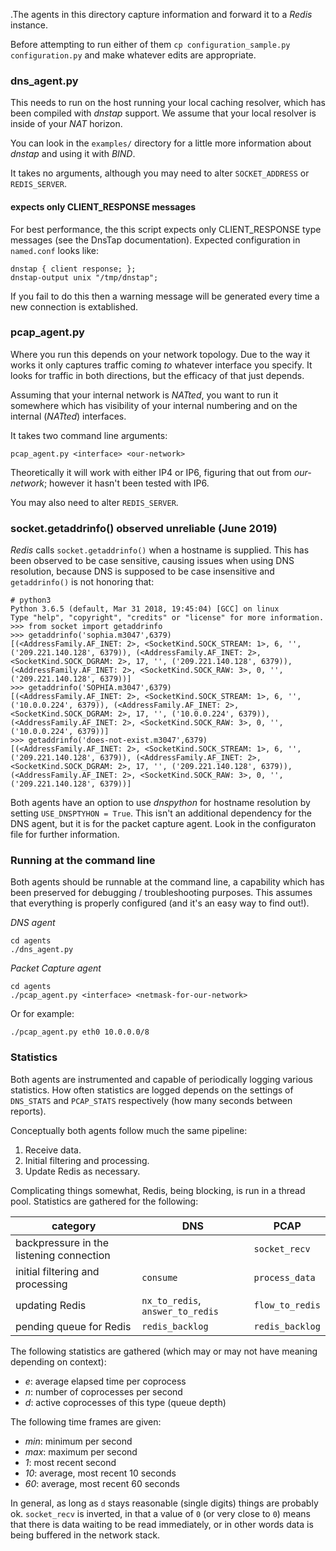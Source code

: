 .The agents in this directory capture information and forward it to a _Redis_ instance.

Before attempting to run either of them `cp configuration_sample.py configuration.py` and make
whatever edits are appropriate.

### dns_agent.py

This needs to run on the host running your local caching resolver, which has been compiled with _dnstap_ support.
We assume that your local resolver is inside of your _NAT_ horizon.

You can look in the `examples/` directory for a little more information about _dnstap_ and using it with _BIND_.

It takes no arguments, although you may need to alter `SOCKET_ADDRESS` or `REDIS_SERVER`.

#### expects only CLIENT_RESPONSE messages

For best performance, the this script expects only CLIENT_RESPONSE type messages (see the DnsTap documentation).
Expected configuration in `named.conf` looks like:

```
dnstap { client response; };
dnstap-output unix "/tmp/dnstap";
```

If you fail to do this then a warning message will be generated every time a new connection is extablished.

### pcap_agent.py

Where you run this depends on your network topology. Due to the way it works it only captures traffic coming
_to_ whatever interface you specify. It looks for traffic in both directions, but the efficacy of that
just depends.

Assuming that your internal network is _NATted_, you want to run it somewhere which has visibility of your internal numbering
and on the internal (_NATted_) interfaces.

It takes two command line arguments:

```
pcap_agent.py <interface> <our-network>
```

Theoretically it will work with either IP4 or IP6, figuring that out from _our-network_; however it hasn't been
tested with IP6.

You may also need to alter `REDIS_SERVER`.

### socket.getaddrinfo() observed unreliable (June 2019)

_Redis_ calls `socket.getaddrinfo()` when a hostname is supplied. This has been observed to be case sensitive,
causing issues when using DNS resolution, because DNS is supposed to be case insensitive and `getaddrinfo()`
is not honoring that:

```
# python3
Python 3.6.5 (default, Mar 31 2018, 19:45:04) [GCC] on linux
Type "help", "copyright", "credits" or "license" for more information.
>>> from socket import getaddrinfo
>>> getaddrinfo('sophia.m3047',6379)
[(<AddressFamily.AF_INET: 2>, <SocketKind.SOCK_STREAM: 1>, 6, '', ('209.221.140.128', 6379)), (<AddressFamily.AF_INET: 2>, <SocketKind.SOCK_DGRAM: 2>, 17, '', ('209.221.140.128', 6379)), (<AddressFamily.AF_INET: 2>, <SocketKind.SOCK_RAW: 3>, 0, '', ('209.221.140.128', 6379))]
>>> getaddrinfo('SOPHIA.m3047',6379)
[(<AddressFamily.AF_INET: 2>, <SocketKind.SOCK_STREAM: 1>, 6, '', ('10.0.0.224', 6379)), (<AddressFamily.AF_INET: 2>, <SocketKind.SOCK_DGRAM: 2>, 17, '', ('10.0.0.224', 6379)), (<AddressFamily.AF_INET: 2>, <SocketKind.SOCK_RAW: 3>, 0, '', ('10.0.0.224', 6379))]
>>> getaddrinfo('does-not-exist.m3047',6379)
[(<AddressFamily.AF_INET: 2>, <SocketKind.SOCK_STREAM: 1>, 6, '', ('209.221.140.128', 6379)), (<AddressFamily.AF_INET: 2>, <SocketKind.SOCK_DGRAM: 2>, 17, '', ('209.221.140.128', 6379)), (<AddressFamily.AF_INET: 2>, <SocketKind.SOCK_RAW: 3>, 0, '', ('209.221.140.128', 6379))]
```

Both agents have an option to use _dnspython_ for hostname resolution by setting `USE_DNSPTYHON = True`. This
isn't an additional dependency for the DNS agent, but it is for the packet capture agent. Look in the
configuraton file for further information.

### Running at the command line

Both agents should be runnable at the command line, a capability which has been preserved for debugging / troubleshooting purposes. This assumes that everything is properly configured (and it's an easy way to find out!).

*DNS agent*

```
cd agents
./dns_agent.py
```

*Packet Capture agent*

```
cd agents
./pcap_agent.py <interface> <netmask-for-our-network>
```

Or for example:

```
./pcap_agent.py eth0 10.0.0.0/8
```

### Statistics

Both agents are instrumented and capable of periodically logging various statistics. How often statistics
are logged depends on the settings of `DNS_STATS` and `PCAP_STATS` respectively (how many seconds between reports).

Conceptually both agents follow much the same pipeline:

1. Receive data.
1. Initial filtering and processing.
1. Update Redis as necessary.

Complicating things somewhat, Redis, being blocking, is run in a thread pool. Statistics are gathered for
the following:

| category | DNS | PCAP |
| -------- | --- | ---- |
| backpressure in the listening connection | | `socket_recv` |
| initial filtering and processing | `consume` | `process_data` |
| updating Redis | `nx_to_redis`, `answer_to_redis` | `flow_to_redis` |
| pending queue for Redis | `redis_backlog` | `redis_backlog` |

The following statistics are gathered (which may or may not have meaning depending on context):

* *e*: average elapsed time per coprocess
* *n*: number of coprocesses per second
* *d*: active coprocesses of this type (queue depth)

The following time frames are given:

* *min*: minimum per second
* *max*: maximum per second
* *1*: most recent second
* *10*: average, most recent 10 seconds
* *60*: average, most recent 60 seconds

In general, as long as `d` stays reasonable (single digits) things are probably ok. `socket_recv` is
inverted, in that a value of `0` (or very close to `0`) means that there is data waiting to be read
immediately, or in other words data is being buffered in the network stack.
